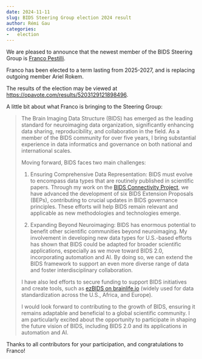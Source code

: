 ```yaml
---
date: 2024-11-11
slug: BIDS Steering Group election 2024 result
author: Rémi Gau
categories:
-   election
---
```


We are pleased to announce that the newest member of the BIDS Steering Group is [Franco Pestilli](https://liberalarts.utexas.edu/psychology/faculty/fp4834).

<!-- more -->

Franco has been elected to a term lasting from 2025-2027, and is replacing outgoing member Ariel Rokem.

The results of the election may be viewed at <https://opavote.com/results/5203129121898496>.

A little bit about what Franco is bringing to the Steering Group:

> The Brain Imaging Data Structure (BIDS) has emerged as the leading standard for neuroimaging data organization, significantly enhancing data sharing, reproducibility, and collaboration in the field.
> As a member of the BIDS community for over five years, I bring substantial experience in data informatics and governance on both national and international scales.
>
> Moving forward, BIDS faces two main challenges:
>
>1. Ensuring Comprehensive Data Representation: BIDS must evolve to encompass data types that are routinely published in scientific papers.
>Through my work on the [BIDS Connectivity Project](https://pestillilab.github.io/bids-connectivity/), we have advanced the development of six BIDS Extension Proposals (BEPs), contributing to crucial updates in BIDS governance principles.
>These efforts will help BIDS remain relevant and applicable as new methodologies and technologies emerge.
>
>1. Expanding Beyond Neuroimaging: BIDS has enormous potential to benefit other scientific communities beyond neuroimaging.
>My involvement in developing new data types for U.S.-based efforts has shown that BIDS could be adapted for broader scientific applications, especially as we move toward BIDS 2.0, incorporating automation and AI.
>By doing so, we can extend the BIDS framework to support an even more diverse range of data and foster interdisciplinary collaboration.
>
>I have also led efforts to secure funding to support BIDS initiatives and create tools, such as [ezBIDS on brainlife.io](https://brainlife.io/ezbids/) (widely used for data standardization across the U.S., Africa, and Europe).
>
>I would look forward to contributing to the growth of BIDS, ensuring it remains adaptable and beneficial to a global scientific community.
>I am particularly excited about the opportunity to participate in shaping the future vision of BIDS, including BIDS 2.0 and its applications in automation and AI.

Thanks to all contributors for your participation, and congratulations to Franco!
